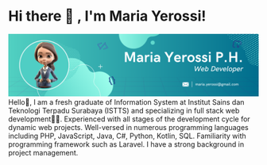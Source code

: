 # Hi there 👋 , I'm Maria Yerossi!
![screenshot](BackgroundLin.png)
Hello👋, I am a fresh graduate of Information System at Institut Sains dan Teknologi Terpadu Surabaya (ISTTS) and specializing in full stack web development👩‍💻. Experienced with all stages of the development cycle for dynamic web projects. Well-versed in numerous programming languages including PHP, JavaScript, Java, C#, Python, Kotlin, SQL. Familiarity with programming framework such as Laravel. I have a strong background in project management.
